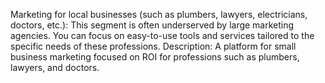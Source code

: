 Marketing for local businesses (such as plumbers, lawyers, electricians, doctors, etc.): This segment is often underserved by large marketing agencies. You can focus on easy-to-use tools and services tailored to the specific needs of these professions. Description: A platform for small business marketing focused on ROI for professions such as plumbers, lawyers, and doctors.